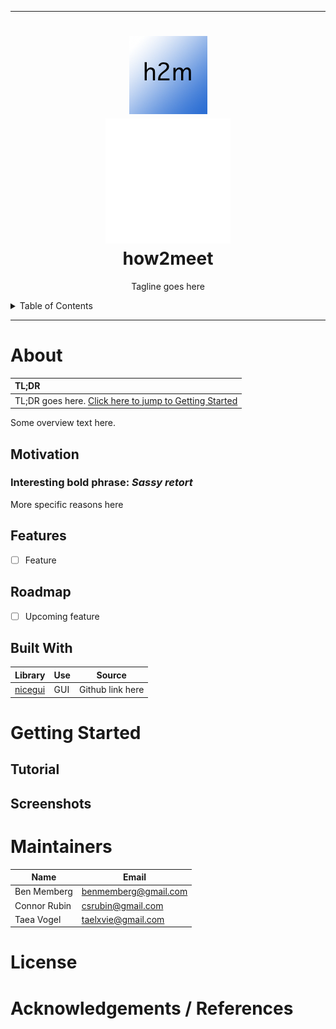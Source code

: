 
---
<h1 align="center">
    <img src="assets/h2m-logo.png" alt="Logo" width="125" height="125">
    <br>
    <img src="assets/company-logo.png" alt="CompanyLogo" width="200">
    <br>
    how2meet
</h1>

<p align="center">
    Tagline goes here
    <br/>
</p>

<details>
<summary>Table of Contents</summary>

- [About](#about)
    - [Description](#description)
    - [Motivation](#motivation)
    - [Features](#features)
    - [Roadmap](#roadmap)
    - [Built With](#built-with)
- [Getting Started](#getting-started)
  - [Tutorial](#tutorial)
  - [Screenshots](#screenshots)
- [Roadmap](#roadmap)
- [Maintainers](#maintainers)
- [License](#license)
- [Acknowledgements](#acknowledgements)

</details>

---

# About
| TL;DR                                                                      |
|:---------------------------------------------------------------------------|
| TL;DR goes here. [Click here to jump to Getting Started](#getting-started) |

Some overview text here.

## Motivation

### __Interesting bold phrase:__ _Sassy retort_
More specific reasons here

## Features
- [ ] Feature


## Roadmap
- [ ] Upcoming feature

## Built With
| Library                                            | Use                          | Source                                       |
|----------------------------------------------------|------------------------------|----------------------------------------------|
| [nicegui](https://nicegui.io)                      | GUI                          | Github link here                             |

# Getting Started

## Tutorial

## Screenshots

# Maintainers
| Name         | Email                |
|--------------|----------------------|
| Ben Memberg  | benmemberg@gmail.com |
| Connor Rubin | csrubin@gmail.com    |
| Taea Vogel   | taelxvie@gmail.com   |

# License

# Acknowledgements / References
